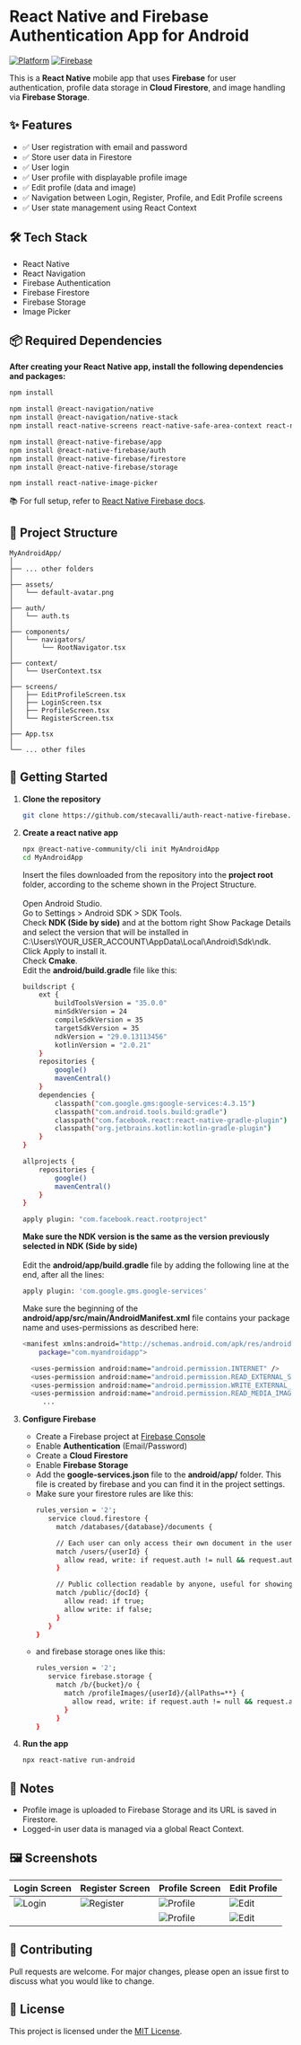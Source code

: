 # React Native and Firebase Authentication App for Android

[![Platform](https://img.shields.io/badge/platform-React%20Native-blue.svg)](https://reactnative.dev/)
[![Firebase](https://img.shields.io/badge/backend-Firebase-orange.svg)](https://firebase.google.com/)

This is a **React Native** mobile app that uses **Firebase** for user authentication, profile data storage in **Cloud Firestore**, and image handling via **Firebase Storage**.

## ✨ Features

- ✅ User registration with email and password  
- ✅ Store user data in Firestore  
- ✅ User login  
- ✅ User profile with displayable profile image  
- ✅ Edit profile (data and image)  
- ✅ Navigation between Login, Register, Profile, and Edit Profile screens  
- ✅ User state management using React Context  

## 🛠 Tech Stack

- React Native
- React Navigation
- Firebase Authentication
- Firebase Firestore
- Firebase Storage
- Image Picker

## 📦 Required Dependencies

**After creating your React Native app, install the following dependencies and packages:**

```bash
npm install

npm install @react-navigation/native
npm install @react-navigation/native-stack
npm install react-native-screens react-native-safe-area-context react-native-gesture-handler react-native-reanimated

npm install @react-native-firebase/app
npm install @react-native-firebase/auth
npm install @react-native-firebase/firestore
npm install @react-native-firebase/storage

npm install react-native-image-picker
```

📚 For full setup, refer to [React Native Firebase docs](https://rnfirebase.io/).

## 📁 Project Structure

```
MyAndroidApp/
│
├── ... other folders
│
├── assets/
│   └── default-avatar.png
│
├── auth/
│   └── auth.ts
│
├── components/
│   └── navigators/
│       └── RootNavigator.tsx
│
├── context/
│   └── UserContext.tsx
│
├── screens/
│   ├── EditProfileScreen.tsx
│   ├── LoginScreen.tsx
│   ├── ProfileScreen.tsx
│   └── RegisterScreen.tsx
│
├── App.tsx
│
└── ... other files
```

## 🚀 Getting Started

1. **Clone the repository**
   ```bash
   git clone https://github.com/stecavalli/auth-react-native-firebase.git
   ```
2. **Create a react native app**
   ```bash
   npx @react-native-community/cli init MyAndroidApp
   cd MyAndroidApp
   ```
   Insert the files downloaded from the repository into the **project root** folder, according to the scheme shown in the Project Structure.<br>
   <br>
   Open Android Studio.<br>
   Go to Settings > Android SDK > SDK Tools.<br>
   Check **NDK (Side by side)** and at the bottom right Show Package Details and select the version that will be installed in C:\Users\YOUR_USER_ACCOUNT\AppData\Local\Android\Sdk\ndk\.<br>
   Click Apply to install it.<br>
   Check **Cmake**.<br>
   Edit the **android/build.gradle** file like this:
   ```bash
   buildscript {
       ext {
           buildToolsVersion = "35.0.0"
           minSdkVersion = 24
           compileSdkVersion = 35
           targetSdkVersion = 35
           ndkVersion = "29.0.13113456"
           kotlinVersion = "2.0.21"
       }
       repositories {
           google()
           mavenCentral()
       }
       dependencies {
	       classpath("com.google.gms:google-services:4.3.15")
           classpath("com.android.tools.build:gradle")
           classpath("com.facebook.react:react-native-gradle-plugin")
           classpath("org.jetbrains.kotlin:kotlin-gradle-plugin")
       }
   }

   allprojects {
       repositories {
           google() 
           mavenCentral()
       }
   }

   apply plugin: "com.facebook.react.rootproject"
   ```
   **Make sure the NDK version is the same as the version previously selected in NDK (Side by side)** <br><br>
   Edit the **android/app/build.gradle** file by adding the following line at the end, after all the lines:
   ```bash
   apply plugin: 'com.google.gms.google-services'
   ```
   Make sure the beginning of the **android/app/src/main/AndroidManifest.xml** file contains your package name and uses-permissions as described here:
   ```bash
   <manifest xmlns:android="http://schemas.android.com/apk/res/android" 
       package="com.myandroidapp"> 

     <uses-permission android:name="android.permission.INTERNET" /> 
     <uses-permission android:name="android.permission.READ_EXTERNAL_STORAGE" /> 
     <uses-permission android:name="android.permission.WRITE_EXTERNAL_STORAGE" /> 
     <uses-permission android:name="android.permission.READ_MEDIA_IMAGES" /> 
        ...
   ```

3. **Configure Firebase**
   - Create a Firebase project at [Firebase Console](https://console.firebase.google.com)
   - Enable **Authentication** (Email/Password)
   - Create a **Cloud Firestore**
   - Enable **Firebase Storage**
   - Add the **google-services.json** file to the **android/app/** folder. This file is created by firebase and you can find it in the project settings.
   - Make sure your firestore rules are like this:
     ```bash
     rules_version = '2';
        service cloud.firestore {
          match /databases/{database}/documents {

          // Each user can only access their own document in the users collection
          match /users/{userId} {
            allow read, write: if request.auth != null && request.auth.uid == userId;
          }

          // Public collection readable by anyone, useful for showing non-sensitive information (optional)
          match /public/{docId} {
            allow read: if true;
            allow write: if false;
          }
        }
     }
     ```
   - and firebase storage ones like this:
     ```bash
     rules_version = '2';
        service firebase.storage {
          match /b/{bucket}/o {
            match /profileImages/{userId}/{allPaths=**} {
              allow read, write: if request.auth != null && request.auth.uid == userId;
            }
          }
     }
     ```
4. **Run the app**
   ```bash
   npx react-native run-android
   ```
   
## 🔖 Notes

- Profile image is uploaded to Firebase Storage and its URL is saved in Firestore.
- Logged-in user data is managed via a global React Context.

## 🖼️ Screenshots

| Login Screen | Register Screen | Profile Screen | Edit Profile |
|--------------|-----------------|----------------|---------------|
| ![Login](https://github.com/stecavalli/auth-react-native-firebase/blob/master/assets/login.png) | ![Register](https://github.com/stecavalli/auth-react-native-firebase/blob/master/assets/register.png) | ![Profile](https://github.com/stecavalli/auth-react-native-firebase/blob/master/assets/profile.png) | ![Edit](https://github.com/stecavalli/auth-react-native-firebase/blob/master/assets/edit.png) |
| | | ![Profile](https://github.com/stecavalli/auth-react-native-firebase/blob/master/assets/profile2.png) | ![Edit](https://github.com/stecavalli/auth-react-native-firebase/blob/master/assets/edit2.png) |

## 🤝 Contributing

Pull requests are welcome. For major changes, please open an issue first to discuss what you would like to change.

## 📝 License

This project is licensed under the [MIT License](https://opensource.org/license/mit).

